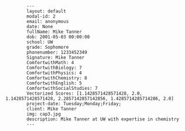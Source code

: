             ---
            layout: default
            modal-id: 2
            email: anonymous
            date: None
            fullName: Mike Tanner
            dob: 2001-05-03 00:00:00
            school: UW
            grade: Sophomore
            phonenumber: 1233452349
            Signature: Mike Tanner
            ComfortwithMath: 4
            ComfortwithBiology: 7
            ComfortwithPhysics: 4
            ComfortwithChemistry: 8
            ComfortwithEnglish: 5
            ComfortwithSocialStudies: 7
            Vectorized Scores: [1.1428571428571428, 2.0, 1.1428571428571428, 2.2857142857142856, 1.4285714285714286, 2.0]
            project-date: Tuesday;Monday;Friday;
            client: Mike Tanner
            img: cap3.jpg
            description: Mike Tanner at UW with expertise in chemistry
            ---
            